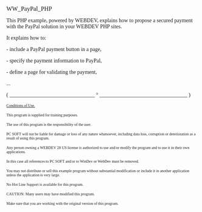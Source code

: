   
<span style="font-family:Arial sans-serif;font-size:16px;">WW\_PayPal\_PHP</span>

  
<span style="font-family:Arial sans-serif;font-size:14px;">This PHP example, powered by WEBDEV, explains how to propose a secured payment with the PayPal solution in your WEBDEV PHP sites.</span>

<span style="font-family:Arial sans-serif;font-size:14px;">It explains how to:</span>

<span style="font-family:Arial sans-serif;font-size:14px;">- include a PayPal payment button in a page, </span>

<span style="font-family:Arial sans-serif;font-size:14px;">- specify the payment information to PayPal, </span>

<span style="font-family:Arial sans-serif;font-size:14px;">- define a page for validating the payment, </span>

<span style="font-family:Arial sans-serif;font-size:14px;">...</span>

  
  
<span style="font-family:Arial sans-serif;font-size:14px;">( \_\_\_\_\_\_\_\_\_\_\_\_\_\_\_\_\_\_\_\_\_\_\_\_\_\_\_\_\_\_\_\_ ° \_\_\_\_\_\_\_\_\_\_\_\_\_\_\_\_\_\_\_\_\_\_\_\_\_\_\_\_\_\_\_\_\_ )</span>

  
<span style="text-decoration:underline;font-family:Arial sans-serif;font-size:10px;">Conditions of Use.</span>

<span style="font-family:Arial sans-serif;font-size:10px;">This program is supplied for training purposes.</span>

<span style="font-family:Arial sans-serif;font-size:10px;">The use of this program is the responsibility of the user. </span>

<span style="font-family:Arial sans-serif;font-size:10px;">PC SOFT will not be liable for damage or loss of any nature whatsoever, including data loss, corruption or deterioration as a result of using this program.</span>

<span style="font-family:Arial sans-serif;font-size:10px;">Any person owning a WEBDEV 28 US license is authorized to use and/or modify the program and to use it in their own applications. </span>

<span style="font-family:Arial sans-serif;font-size:10px;">In this case all references to PC SOFT and/or to WinDev or WebDev must be removed.</span>

<span style="font-family:Arial sans-serif;font-size:10px;">You may not distribute or sell this example program without substantial modification or include it in another application unless the application is very large.</span>

  
<span style="font-family:Arial sans-serif;font-size:10px;">No Hot Line Support is available for this program.</span>

  
<span style="font-family:Arial sans-serif;font-size:10px;">CAUTION: Many users may have modified this program. </span>

<span style="font-family:Arial sans-serif;font-size:10px;">Make sure that you are working with the original version of this program.</span>

  
  
  
  